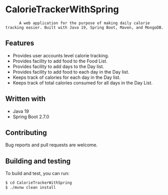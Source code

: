 # CalorieTrackerWithSpring
          A web application for the purpose of making daily calorie tracking easier. Built with Java 19, Spring Boot, Maven, and MongoDB. 
    
## Features

* Provides user accounts level calorie tracking.
* Provides facility to add food to the Food List.
* Provides facility to add days to the Day list.
* Provides facility to add food to each day in the Day list.
* Keeps track of calories for each day in the Day list.
* Keeps track of total calories consumed for all days in the Day List.

## Written with

* Java 19
* Spring Boot 2.7.0

## Contributing

Bug reports and pull requests are welcome.  

## Building and testing

To build and test, you can run:  

```sh
$ cd CalorieTrackerWithSpring
$ ./mvnw clean install
```
